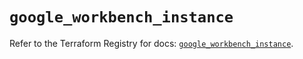 # `google_workbench_instance`

Refer to the Terraform Registry for docs: [`google_workbench_instance`](https://registry.terraform.io/providers/hashicorp/google-beta/6.11.1/docs/resources/google_workbench_instance).
